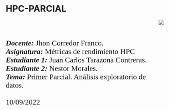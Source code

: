 # HPC-PARCIAL

<div> 
<img src="https://res-5.cloudinary.com/crunchbase-production/image/upload/c_lpad,h_256,w_256,f_auto,q_auto:eco/v1455514364/pim02bzqvgz0hibsra41.png" align="right"><br><br><FONT FACE="times new roman" SIZE=5>
<b></b>
<br>
<i><b>Docente:</b></i> Jhon Corredor Franco.
<br>
<i><b>Asignatura:</b></i> Métricas de rendimiento HPC
<br>
<i><b>Estudiante 1:</b></i> Juan Carlos Tarazona Contreras.
<br>
<i><b>Estudiante 2:</b></i> Nestor Morales.
<br>
<i><b>Tema:</b></i> Primer Parcial. Análisis exploratorio de datos.
<br>
<br>
10/09/2022
<br>
</FONT>
</div>
